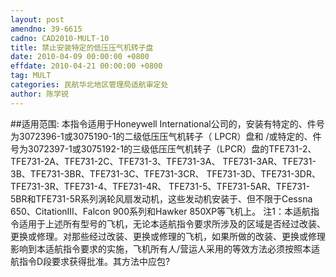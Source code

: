 ```yaml
---
layout: post
amendno: 39-6615
cadno: CAD2010-MULT-10
title: 禁止安装特定的低压压气机转子盘
date: 2010-04-09 00:00:00 +0800
effdate: 2010-04-21 00:00:00 +0800
tag: MULT
categories: 民航华北地区管理局适航审定处
author: 陈学锐
---
```


##适用范围:
本指令适用于Honeywell International公司的，安装有特定的、件号为3072396-1或3075190-1的二级低压压气机转子（ LPCR）盘和 /或特定的、件号为3072397-1或3075192-1的三级低压压气机转子（LPCR）盘的TFE731-2、TFE731-2A、TFE731-2C、TFE731-3、TFE731-3A、 TFE731-3AR、TFE731-3B、TFE731-3BR、TFE731-3C、TFE731-3CR、 TFE731-3D、TFE731-3DR、TFE731-3R、TFE731-4、TFE731-4R、 TFE731-5、TFE731-5AR、TFE731-5BR和TFE731-5R系列涡轮风扇发动机，这些发动机安装于、但不限于Cessna 650、CitationIII、Falcon 900系列和Hawker 850XP等飞机上。
注1：本适航指令适用于上述所有型号的飞机，无论本适航指令要求所涉及的区域是否经过改装、更换或修理。对那些经过改装、更换或修理的飞机，如果所做的改装、更换或修理影响到本适航指令要求的实施，飞机所有人/营运人采用的等效方法必须按照本适航指令D段要求获得批准。其方法中应包?

